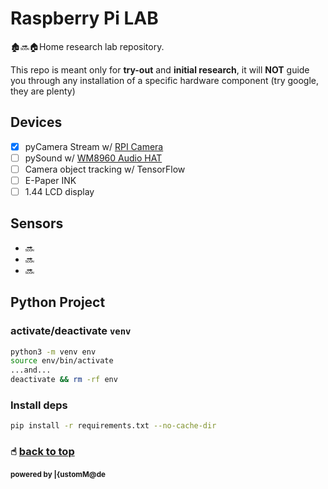 # Raspberry Pi LAB

🏚🔜🏠Home research lab repository.

This repo is meant only for **try-out** and **initial research**,
it will **NOT** guide you through any installation of a specific
hardware component (try google, they are plenty)

## Devices

- [x] pyCamera Stream w/ [RPI Camera](https://www.amazon.com/Raspberry-Pi-Camera-Module-Megapixel/dp/B01ER2SKFS)
- [ ] pySound w/ [WM8960 Audio HAT](https://www.waveshare.com/wm8960-audio-hat.htm)
- [ ] Camera object tracking w/ TensorFlow
- [ ] E-Paper INK
- [ ] 1.44 LCD display

## Sensors
- 🔜
- 🔜
- 🔜


## Python Project

### activate/deactivate `venv`

```sh
python3 -m venv env
source env/bin/activate
...and...
deactivate && rm -rf env
```

### Install deps

```sh
pip install -r requirements.txt --no-cache-dir
```

### ☝︎ [back to top](#toc)

#### <small>powered by |{ustomM@de</small>

